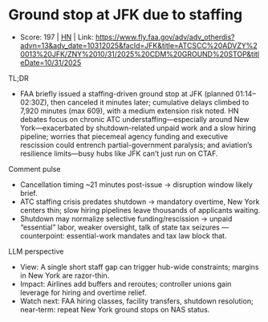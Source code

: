 # Ground stop at JFK due to staffing

- Score: 197 | [HN](https://news.ycombinator.com/item?id=45767505) | Link: https://www.fly.faa.gov/adv/adv_otherdis?advn=13&adv_date=10312025&facId=JFK&title=ATCSCC%20ADVZY%20013%20JFK/ZNY%2010/31/2025%20CDM%20GROUND%20STOP&titleDate=10/31/2025

TL;DR
- FAA briefly issued a staffing-driven ground stop at JFK (planned 01:14–02:30Z), then canceled it minutes later; cumulative delays climbed to 7,920 minutes (max 609), with a medium extension risk noted. HN debates focus on chronic ATC understaffing—especially around New York—exacerbated by shutdown-related unpaid work and a slow hiring pipeline; worries that piecemeal agency funding and executive rescission could entrench partial-government paralysis; and aviation’s resilience limits—busy hubs like JFK can’t just run on CTAF.

Comment pulse
- Cancellation timing ~21 minutes post-issue → disruption window likely brief.
- ATC staffing crisis predates shutdown → mandatory overtime, New York centers thin; slow hiring pipelines leave thousands of applicants waiting.
- Shutdown may normalize selective funding/rescission → unpaid “essential” labor, weaker oversight, talk of state tax seizures — counterpoint: essential-work mandates and tax law block that.

LLM perspective
- View: A single short staff gap can trigger hub-wide constraints; margins in New York are razor-thin.
- Impact: Airlines add buffers and reroutes; controller unions gain leverage for hiring and overtime relief.
- Watch next: FAA hiring classes, facility transfers, shutdown resolution; near-term: repeat New York ground stops on NAS status.
